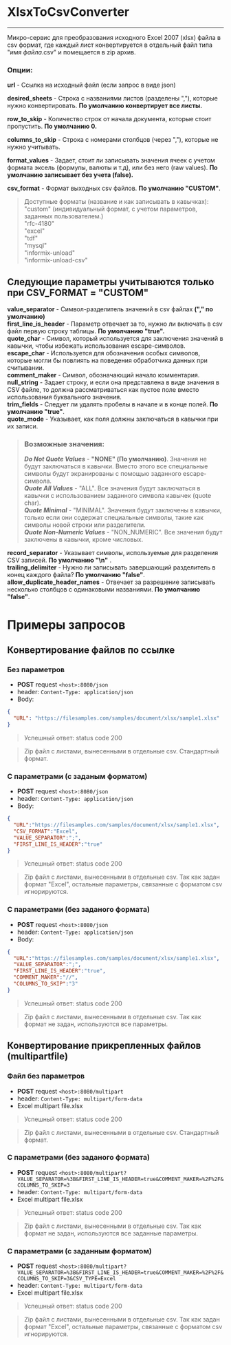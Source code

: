 XlsxToCsvConverter 
===========
---
Микро-сервис для преобразования исходного Excel 2007 (xlsx) файла в csv формат,
где каждый лист конвертируется в отдельный файл типа "*имя файла*.csv" и 
помещается в zip архив.

### Опции:
**url** - Ссылка на исходный файл (если запрос в виде json)
	
**desired_sheets** - Строка с названиями листов (разделены ","), 
которые нужно конвертировать. **По умолчанию конвертирует все листы.**

**row_to_skip** - Количество строк от начала документа,
которые стоит пропустить. **По умолчанию 0.**

**columns_to_skip** - Строка с номерами столбцов (через ","), которые не нужно учитывать.

**format_values** - Задает, стоит ли записывать значения ячеек с учетом формата эксель (формулы, валюты и т.д),
или без него (raw values). **По умолчанию записывает без учета (false).** 
	
**csv_format** - Формат выходных csv файлов. **По умолчанию "CUSTOM"**.

>Доступные форматы (название и как записывать в кавычках): <br />
> "custom" (индивидуальный формат, с учетом параметров, заданных пользователем.) <br />
>"rfc-4180"   <br />
> "excel"<br />
> "tdf"<br />
> "mysql"<br />
> "informix-unload"<br />
> "informix-unload-csv"<br />

## Следующие параметры учитываются только при CSV_FORMAT = "CUSTOM"
**value_separator** - Символ-разделитель значений в csv файлах **("," по умолчанию)**<br />
**first_line_is_header** - Параметр отвечает за то, нужно ли включать в csv файл первую строку таблицы. **По умолчанию "true".** <br />
**quote_char** - Символ, который используется для заключения значений в кавычки, чтобы избежать использования escape-символов.  <br />
**escape_char** - Используется для обозначения особых символов, которые могли бы повлиять на поведения обработчика данных при считывании.  <br />
**comment_maker** - Символ, обозначающий начало комментария.<br />
**null_string** - Задает строку, и если она представлена в виде значения в CSV файле,
то должна рассматриваться как пустое поле вместо использования буквального значения.<br />
**trim_fields** - Следует ли удалять пробелы в начале и в конце полей. **По умолчанию "true"**. <br />
**quote_mode** - Указывает, как поля должны заключаться в кавычки при их записи.<br /> 
>### Возможные значения: <br />
> **_Do Not Quote Values_** - **"NONE" (По умолчанию)**. Значения не будут заключаться в кавычки.
> Вместо этого все специальные символы будут экранированы с помощью заданного escape-символа. <br />
> ***Quote All Values*** - "ALL". Все значения будут заключаться в кавычки с использованием заданного символа кавычек (quote char). <br />
> ***Quote Minimal*** - "MINIMAL". Значения будут заключены в кавычки,
> только если они содержат специальные символы, такие как символы новой строки или разделители.<br />
> ***Quote Non-Numeric Values*** - "NON_NUMERIC". Все значения будут заключены в кавычки, кроме числовых.<br />

**record_separator** - Указывает символы, используемые для разделения CSV записей. **По умолчанию "\n"** . <br />
**trailing_delimiter** - Нужно ли записывать завершающий разделитель в конец каждого файла? **По умолчанию "false"**. <br />
**allow_duplicate_header_names** - Отвечает за разрешение записывать
несколько столбцов с одинаковыми названиями. **По умолчанию "false"**. <br />

# Примеры запросов
## Конвертирование файлов по ссылке
### Без параметров
+ **POST** request `<host>:8080/json`
+ header: `Content-Type: application/json`
+ Body:
```json
{
  "URL": "https://filesamples.com/samples/document/xlsx/sample1.xlsx"
}
```
> Успешный ответ: status code 200

> Zip файл с листами, вынесенными в отдельные csv. Стандартный формат.

### С параметрами (с заданым форматом)
+ **POST** request `<host>:8080/json`
+ header: `Content-Type: application/json`
+ Body:
```json
{
  "URL":"https://filesamples.com/samples/document/xlsx/sample1.xlsx",
  "CSV_FORMAT":"Excel",
  "VALUE_SEPARATOR":";",
  "FIRST_LINE_IS_HEADER":"true"
}
```

> Успешный ответ: status code 200

>Zip файл с листами, вынесенными в отдельные csv. Так как задан формат "Excel", остальные параметры, связанные с форматом csv игнорируются.

### С параметрами (без заданого формата)
+ **POST** request `<host>:8080/json`
+ header: `Content-Type: application/json`
+ Body:
```json
{
  "URL":"https://filesamples.com/samples/document/xlsx/sample1.xlsx",
  "VALUE_SEPARATOR":";",
  "FIRST_LINE_IS_HEADER":"true",
  "COMMENT_MAKER":"//",
  "COLUMNS_TO_SKIP":"3"
}
```

>Успешный ответ: status code 200

>Zip файл с листами, вынесенными в отдельные csv. Так как формат не задан, используются все параметры.

## Конвертирование прикрепленных файлов (multipartfile)
### Файл без параметров

+ **POST** request `<host>:8080/multipart`
+ header: `Content-Type: multipart/form-data`
+ Excel multipart file.xlsx 



>Успешный ответ: status code 200 

>Zip файл с листами, вынесенными в отдельные csv. Стандартный формат.

### С параметрами (без заданого формата)

+ **POST** request `<host>:8080/multipart?VALUE_SEPARATOR=%3B&FIRST_LINE_IS_HEADER=true&COMMENT_MAKER=%2F%2F&COLUMNS_TO_SKIP=3`
+ header: `Content-Type: multipart/form-data`
+ Excel multipart file.xlsx



>Успешный ответ: status code 200

>Zip файл с листами, вынесенными в отдельные csv. Так как формат не задан, используются все заданные параметры.

### С параметрами (с заданным форматом)

+ **POST** request `<host>:8080/multipart?VALUE_SEPARATOR=%3B&FIRST_LINE_IS_HEADER=true&COMMENT_MAKER=%2F%2F&COLUMNS_TO_SKIP=3&CSV_TYPE=Excel`
+ header: `Content-Type: multipart/form-data`
+ Excel multipart file.xlsx

> Успешный ответ: status code 200

>Zip файл с листами, вынесенными в отдельные csv. Так как задан формат "Excel", остальные параметры, связанные с форматом csv игнорируются.